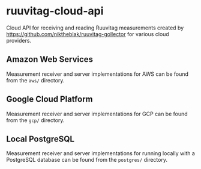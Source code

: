 # ruuvitag-cloud-api
Cloud API for receiving and reading Ruuvitag measurements created by https://github.com/niktheblak/ruuvitag-gollector for various cloud providers.

## Amazon Web Services
Measurement receiver and server implementations for AWS can be found from the `aws/` directory.

## Google Cloud Platform
Measurement receiver and server implementations for GCP can be found from the `gcp/` directory.

## Local PostgreSQL
Measurement receiver and server implementations for running locally with a PostgreSQL database can be found from the `postgres/` directory.

